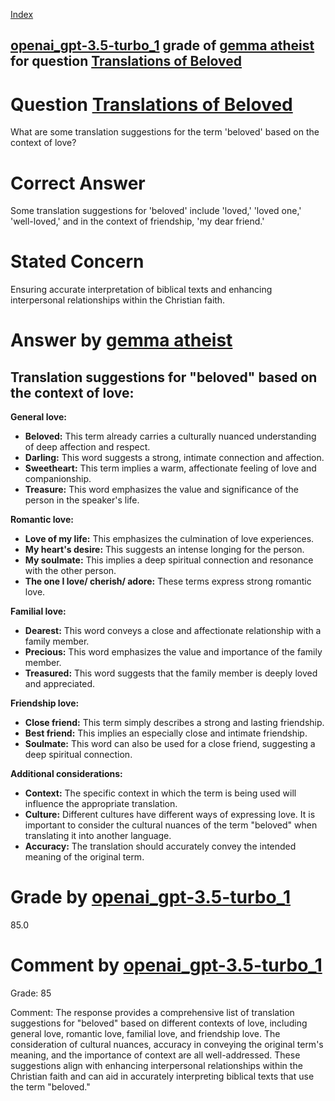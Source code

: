 
[Index](../../../../index.md)
## [openai_gpt-3.5-turbo_1](../../../grading_models/openai_gpt-3.5-turbo_1.md) grade of [gemma atheist](../../../answering_models/gemma_atheist.md) for question [Translations of Beloved](../../../questions/Translations_of_Beloved.md)

# Question [Translations of Beloved](../../../questions/Translations_of_Beloved.md)
What are some translation suggestions for the term 'beloved' based on the context of love?

# Correct Answer
Some translation suggestions for 'beloved' include 'loved,' 'loved one,' 'well-loved,' and in the context of friendship, 'my dear friend.'

# Stated Concern
Ensuring accurate interpretation of biblical texts and enhancing interpersonal relationships within the Christian faith.

# Answer by [gemma atheist](../../../answering_models/gemma_atheist.md)
## Translation suggestions for "beloved" based on the context of love:

**General love:**

* **Beloved:** This term already carries a culturally nuanced understanding of deep affection and respect. 
* **Darling:** This word suggests a strong, intimate connection and affection.
* **Sweetheart:** This term implies a warm, affectionate feeling of love and companionship.
* **Treasure:** This word emphasizes the value and significance of the person in the speaker's life.

**Romantic love:**

* **Love of my life:** This emphasizes the culmination of love experiences.
* **My heart's desire:** This suggests an intense longing for the person.
* **My soulmate:** This implies a deep spiritual connection and resonance with the other person.
* **The one I love/ cherish/ adore:** These terms express strong romantic love.

**Familial love:**

* **Dearest:** This word conveys a close and affectionate relationship with a family member.
* **Precious:** This word emphasizes the value and importance of the family member.
* **Treasured:** This word suggests that the family member is deeply loved and appreciated.

**Friendship love:**

* **Close friend:** This term simply describes a strong and lasting friendship.
* **Best friend:** This implies an especially close and intimate friendship.
* **Soulmate:** This word can also be used for a close friend, suggesting a deep spiritual connection.

**Additional considerations:**

* **Context:** The specific context in which the term is being used will influence the appropriate translation. 
* **Culture:** Different cultures have different ways of expressing love. It is important to consider the cultural nuances of the term "beloved" when translating it into another language.
* **Accuracy:** The translation should accurately convey the intended meaning of the original term.

# Grade by [openai_gpt-3.5-turbo_1](../../../grading_models/openai_gpt-3.5-turbo_1.md)
85.0

# Comment by [openai_gpt-3.5-turbo_1](../../../grading_models/openai_gpt-3.5-turbo_1.md)
Grade: 85

Comment: The response provides a comprehensive list of translation suggestions for "beloved" based on different contexts of love, including general love, romantic love, familial love, and friendship love. The consideration of cultural nuances, accuracy in conveying the original term's meaning, and the importance of context are all well-addressed. These suggestions align with enhancing interpersonal relationships within the Christian faith and can aid in accurately interpreting biblical texts that use the term "beloved."
